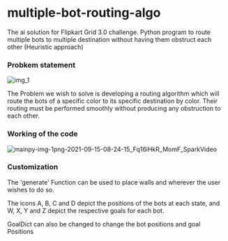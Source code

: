 # multiple-bot-routing-algo
The ai solution for Flipkart Grid 3.0 challenge. 
Python program to route multiple bots to multiple destination without having them obstruct each other 
(Heuristic approach) 

### Probkem statement 

![img_1](https://user-images.githubusercontent.com/67699520/133365541-541707d1-dc4b-404b-a0f4-254df62aff79.png)

The Problem we wish to solve is developing a routing algorithm which will route the bots of a specific color to its specific destination by color. 
Their routing must be performed smoothly without producing any obstruction to each other. 

### Working of the code 

![mainpy-img-1png-2021-09-15-08-24-15_Fq16iHkR_MomF_SparkVideo](https://user-images.githubusercontent.com/67699520/133365341-5a348752-273e-4fde-930c-98be3fef4dae.gif)

### Customization 

The 'generate' Function can be used to place walls and wherever the user wishes to do so. 

The icons A, B, C and D depict the positions of the bots at each state, and W, X, Y and Z depict the respective goals for each bot. 

GoalDict can also be changed to change the bot positions and goal Positions
